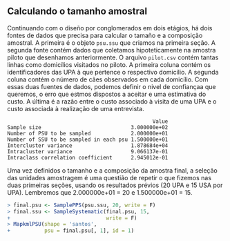 



## Calculando o tamanho amostral

Continuando com o diseño por conglomerados em dois etágios, há dois fontes de dados que precisa para calcular o tamaño e a composição amostral. A primeira é o objeto `psu.ssu` que criamos na primeira seção. A segunda fonte contém dados que coletamos hipoteticamente na amostra piloto que desenhamos anteriormente. O arquivo `pilot.csv` contém tantas linhas como domicílios visitados no piloto. A primeira coluna contém os identificadores das UPA à que pertence o respectivo domicílio. A segunda coluna contém o número de cães observados em cada domicílio. Com essas duas fuentes de dados, podemos definir o nivel de confiançaa que queremos, o erro que estmos dispostos a aceitar e uma estimativa do custo. A última é a razão entre o custo associado à visita de uma UPA e o custo associada à realização de uma entrevista.  


```
                                               Value
Sample size                             3.000000e+02
Number of PSU to be sampled             2.000000e+01
Number of SSU to be sampled in each psu 1.500000e+01
Intercluster variance                   1.878684e+04
Intracluster variance                   9.066137e-01
Intraclass correlation coefficient      2.945012e-01
```

Uma vez definidos o tamanho e a composição da amostra final, a seleção das unidades amostragem é uma questião de repetir o que fizemos nas duas primeiras seções, usando os resultados prévios (20 UPA e 15 USA por UPA). Lembremos que 2.000000e+01 = 20 e 1.500000e+01 = 15.


```r
> final.psu <- SamplePPS(psu.ssu, 20, write = F)
> final.ssu <- SampleSystematic(final.psu, 15,
+                               write = F)
> MapkmlPSU(shape = 'santos',
+           psu = final.psu[, 1], id = 1)
```



